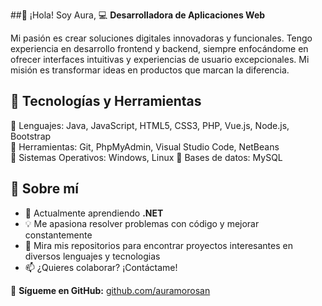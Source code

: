 ##👋 ¡Hola! Soy Aura, 
💻 **Desarrolladora de Aplicaciones Web**

Mi pasión es crear soluciones digitales innovadoras y funcionales. 
Tengo experiencia en desarrollo frontend y backend, siempre enfocándome en ofrecer interfaces intuitivas y experiencias de usuario excepcionales. 
Mi misión es transformar ideas en productos que marcan la diferencia.  

## 🚀 Tecnologías y Herramientas  
🔹 Lenguajes: Java, JavaScript, HTML5, CSS3, PHP, Vue.js, Node.js, Bootstrap  
🔹 Herramientas: Git, PhpMyAdmin, Visual Studio Code, NetBeans  
🔹 Sistemas Operativos: Windows, Linux
🔹 Bases de datos: MySQL


## 🌱 Sobre mí  
- 📌 Actualmente aprendiendo **.NET**  
- 💡 Me apasiona resolver problemas con código y mejorar constantemente
- 📌 Mira mis repositorios para encontrar proyectos interesantes en diversos lenguajes y tecnologias
- 📫 ¿Quieres colaborar? ¡Contáctame!  

📍 **Sígueme en GitHub:** [github.com/auramorosan](https://github.com/auramorosan)


